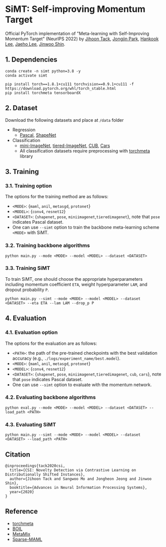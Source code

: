 # SiMT: Self-improving Momentum Target

Official PyTorch implementation of "Meta-learning with Self-Improving Momentum Target" (NeurIPS 2022) by 
[Jihoon Tack](https://jihoontack.github.io/),
[Jongjin Park](https://scholar.google.com/citations?user=F9DGEgEAAAAJ&hl=ko),
[Hankook Lee](https://hankook.github.io/),
[Jaeho Lee](https://jaeho-lee.github.io/),
[Jinwoo Shin](https://alinlab.kaist.ac.kr/shin.html).

## 1. Dependencies
```
conda create -n simt python=3.8 -y
conda activate simt

pip install torch==1.8.1+cu111 torchvision==0.9.1+cu111 -f https://download.pytorch.org/whl/torch_stable.html
pip install torchmeta tensorboardX
```

## 2. Dataset
Download the following datasets and place at `/data` folder
- Regression
  - [Pascal](https://github.com/mingzhang-yin/Meta-learning-without-memorization), [ShapeNet](https://github.com/boschresearch/what-matters-for-meta-learning)
- Classification
  - [mini-ImageNet](https://github.com/renmengye/few-shot-ssl-public/), [tiered-ImageNet](https://github.com/renmengye/few-shot-ssl-public/), [CUB](https://paperswithcode.com/dataset/cub-200-2011), [Cars](https://ai.stanford.edu/~jkrause/cars/car_dataset.html)
  - All classification datasets require preprocessing with [torchmeta](https://github.com/tristandeleu/pytorch-meta) library

## 3. Training
### 3.1. Training option
The options for the training method are as follows:
- `<MODE>`: {`maml`, `anil`, `metasgd`, `protonet`}
- `<MODEL>`: {`conv4`, `resnet12`}
- `<DATASET>`: {`shapenet`, `pose`, `miniimagenet`,`tieredimagenet`}, note that `pose` indicates Pascal dataset.
- One can use `--simt` option to train the backbone meta-learning scheme `<MODE>` with SiMT.

### 3.2. Training backbone algorithms
```
python main.py --mode <MODE> --model <MODEL> --dataset <DATASET>
```

### 3.3. Training SiMT
To train SiMT, one should choose the appropriate hyperparameters including momentum coefficient `ETA`, weight hyperparameter `LAM`, and dropout probability `P`.
```
python main.py --simt --mode <MODE> --model <MODEL> --dataset <DATASET> --eta ETA --lam LAM --drop_p P
```

## 4. Evaluation
### 4.1. Evaluation option
The options for the evaluation are as follows:
- `<PATH>`: the path of the pre-trained checkpoints with the best validation accuracy (e.g., `./logs/experiment_name/best.model`).
- `<MODE>`: {`maml`, `anil`, `metasgd`, `protonet`}
- `<MODEL>`: {`conv4`, `resnet12`}
- `<DATASET>`: {`shapenet`, `pose`, `miniimagenet`,`tieredimagenet`, `cub`, `cars`}, note that `pose` indicates Pascal dataset.
- One can use `--simt` option to evaluate with the momentum network.

### 4.2. Evaluating backbone algorithms
```
python eval.py --mode <MODE> --model <MODEL> --dataset <DATASET> --load_path <PATH>
```

### 4.3. Evaluating SiMT
```
python main.py --simt --mode <MODE> --model <MODEL> --dataset <DATASET> --load_path <PATH>
```

## Citation
```
@inproceedings{tack2020csi,
  title={CSI: Novelty Detection via Contrastive Learning on Distributionally Shifted Instances},
  author={Jihoon Tack and Sangwoo Mo and Jongheon Jeong and Jinwoo Shin},
  booktitle={Advances in Neural Information Processing Systems},
  year={2020}
}
```

## Reference
- [torchmeta](https://github.com/tristandeleu/pytorch-meta)
- [BOIL](https://github.com/HJ-Yoo/BOIL)
- [MetaMix](https://github.com/huaxiuyao/MetaMix)
- [Sparse-MAML](https://github.com/Johswald/learning_where_to_learn)
